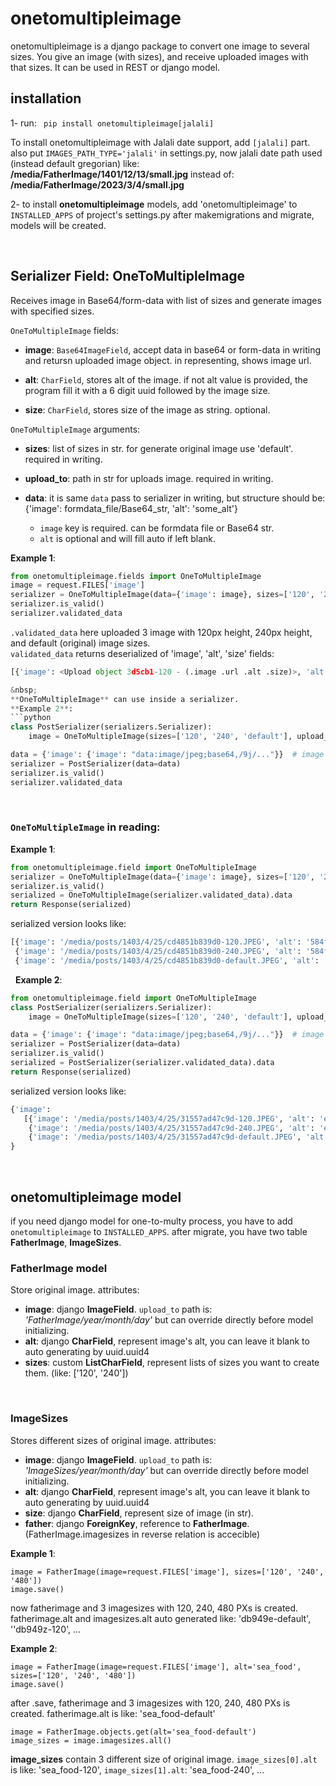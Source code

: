 # onetomultipleimage

onetomultipleimage is a django package to convert one image to several sizes. You give an image (with sizes), and receive uploaded images with that sizes. It can be used in REST or django model.

## installation

1- run: ``` pip install onetomultipleimage[jalali]```  

To install onetomultipleimage with Jalali date support, add ```[jalali]``` part.  
also put `IMAGES_PATH_TYPE='jalali'` in settings.py, now jalali date path used (instead default gregorian) like:  
__/media/FatherImage/1401/12/13/small.jpg__ instead of: __/media/FatherImage/2023/3/4/small.jpg__

2- to install **onetomultipleimage** models, add 'onetomultipleimage' to `INSTALLED_APPS` of project's settings.py
after makemigrations and migrate, models will be created.


&nbsp;
## Serializer Field: OneToMultipleImage

Receives image in Base64/form-data with list of sizes and generate images with specified sizes.

`OneToMultipleImage` fields:

- **image**:
`Base64ImageField`, accept data in base64 or form-data in writing and retursn uploaded image object. in representing, shows image url.

- **alt**:
`CharField`, stores alt of the image. if not alt value is provided, the program fill it with a 6 digit uuid followed by the image size.

- **size**:
`CharField`, stores size of the image as string. optional.

`OneToMultipleImage` arguments:

- **sizes**:
list of sizes in str. for generate original image use 'default'. required in writing.

- **upload_to**:
path in str for uploads image. required in writing.

- **data**:
it is same `data` pass to serializer in writing, but structure should be:  
{'image': formdata_file/Base64_str, 'alt': 'some_alt'}  
  - `image` key is required. can be formdata file or Base64 str.
  - `alt` is optional and will fill auto if left blank.


**Example 1**:
```python
from onetomultipleimage.fields import OneToMultipleImage
image = request.FILES['image']
serializer = OneToMultipleImage(data={'image': image}, sizes=['120', '240', 'default'], upload_to='posts/')
serializer.is_valid()
serializer.validated_data
```

`.validated_data` here uploaded 3 image with 120px height, 240px height, and default (original) image sizes.   
`validated_data` returns deserialized of 'image', 'alt', 'size' fields:  
```python
[{'image': <Upload object 3d5cb1-120 - (.image .url .alt .size)>, 'alt': '3d5cb1-120', 'size': 120}, {'image': <Upload object 3d5cb1-240 - (.image .url .alt .size)>, 'alt': '3d5cb1-240', 'size': 240}, {'image': <Upload object 3d5cb1-default - (.image .url .alt .size)>, 'alt': '3d5cb1-default', 'size': 'default'}]```

&nbsp;  
**OneToMultipleImage** can use inside a serializer.   
**Example 2**:  
```python
class PostSerializer(serializers.Serializer):
    image = OneToMultipleImage(sizes=['120', '240', 'default'], upload_to='posts/')

data = {'image': {'image': "data:image/jpeg;base64,/9j/..."}}  # image in Base64 (str)
serializer = PostSerializer(data=data)
serializer.is_valid()
serializer.validated_data
```

&nbsp;   
### `OneToMultipleImage` in reading:   

**Example 1**:
```python
from onetomultipleimage.field import OneToMultipleImage
serializer = OneToMultipleImage(data={'image': image}, sizes=['120', '240', 'default'], upload_to='posts/')
serializer.is_valid()
serialized = OneToMultipleImage(serializer.validated_data).data
return Response(serialized)
```

serialized version looks like:
```python
[{'image': '/media/posts/1403/4/25/cd4851b839d0-120.JPEG', 'alt': '584fe1-120', 'size': 120}, 
 {'image': '/media/posts/1403/4/25/cd4851b839d0-240.JPEG', 'alt': '584fe1-240', 'size': 240}, 
 {'image': '/media/posts/1403/4/25/cd4851b839d0-default.JPEG', 'alt': '584fe1-default', 'size': 'default'}]
```

&nbsp;
**Example 2**:
```python
from onetomultipleimage.field import OneToMultipleImage
class PostSerializer(serializers.Serializer):
    image = OneToMultipleImage(sizes=['120', '240', 'default'], upload_to='posts/')

data = {'image': {'image': "data:image/jpeg;base64,/9j/..."}}  # image in Base64 (str)
serializer = PostSerializer(data=data)
serializer.is_valid()
serialized = PostSerializer(serializer.validated_data).data
return Response(serialized)
```

serialized version looks like:
```python
{'image': 
   [{'image': '/media/posts/1403/4/25/31557ad47c9d-120.JPEG', 'alt': 'e76815-120', 'size': 120}, 
    {'image': '/media/posts/1403/4/25/31557ad47c9d-240.JPEG', 'alt': 'e76815-240', 'size': 240}, 
    {'image': '/media/posts/1403/4/25/31557ad47c9d-default.JPEG', 'alt': 'e76815-default', 'size': 'default'}]
}
```


&nbsp;   
## onetomultipleimage model

if you need django model for one-to-multy process, you have to add `onetomultipleimage` to `INSTALLED_APPS`. after migrate, you have two table **__FatherImage__**, **__ImageSizes__**.

### FatherImage model
Store original image. attributes:

- **image**: django **ImageField**. `upload_to` path is: _'FatherImage/year/month/day'_ but can override directly before model initializing.
- **alt**: django **CharField**, represent image's alt, you can leave it blank to auto generating by uuid.uuid4
- **sizes**: custom **ListCharField**, represent lists of sizes you want to create them. (like: ['120', '240'])

&nbsp;  
### ImageSizes
Stores different sizes of original image. attributes:

- **image**: django **ImageField**. `upload_to` path is: _'ImageSizes/year/month/day'_ but can override directly before model initializing.
- **alt**: django **CharField**, represent image's alt, you can leave it blank to auto generating by uuid.uuid4
- **size**: django **CharField**, represent size of image (in str).
- **father**: django **ForeignKey**, reference to **FatherImage**. (FatherImage.imagesizes in reverse relation is accecible)


**Example 1**:  
```
image = FatherImage(image=request.FILES['image'], sizes=['120', '240', '480'])
image.save()
```
now fatherimage and 3 imagesizes with 120, 240, 480 PXs is created. fatherimage.alt and imagesizes.alt auto generated like: 'db949e-default', ''db949z-120', ...


**Example 2**:
```
image = FatherImage(image=request.FILES['image'], alt='sea_food', sizes=['120', '240', '480'])
image.save()
```
after .save, fatherimage and 3 imagesizes with 120, 240, 480 PXs is created. fatherimage.alt is like: 'sea_food-default'

```
image = FatherImage.objects.get(alt='sea_food-default')
image_sizes = image.imagesizes.all()
```
**image_sizes** contain 3 different size of original image. ```image_sizes[0].alt``` is like: 'sea_food-120',  ```image_sizes[1].alt```: 'sea_food-240', ...
